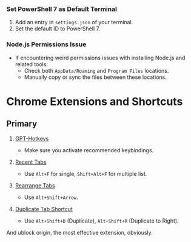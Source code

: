 ### Set PowerShell 7 as Default Terminal
1. Add an entry in `settings.json` of your terminal.
2. Set the default ID to PowerShell 7.

### Node.js Permissions Issue
- If encountering weird permissions issues with installing Node.js and related tools:
  - Check both `AppData/Roaming` and `Program Files` locations.
  - Manually copy or sync the files between these locations.

# Chrome Extensions and Shortcuts

## Primary
1. [GPT-Hotkeys](https://chromewebstore.google.com/detail/gpt-hotkeys/hmnopbffkafhmkojgmcolhlkeghmngcn?hl=en-US)  
   - Make sure you activate recommended keybindings.

2. [Recent Tabs](https://chromewebstore.google.com/detail/recent-tabs/ocllfmhjhfmogablefmibmjcodggknml)  
   - Use `Alt+F` for single, `Shift+Alt+F` for multiple list.

3. [Rearrange Tabs](https://chromewebstore.google.com/detail/rearrange-tabs/ccnnhhnmpoffieppjjkhdakcoejcpbga?hl=en-US)  
   - Use `Alt+Shift+Arrow`.

4. [Duplicate Tab Shortcut](https://chrome.google.com/webstore/detail/duplicate-tab-shortcut/bldjhijhndnjnpjafjphdndfmfnmhckb?hl=en)  
   - Use `Alt+Shift+D` (Duplicate), `Alt+Shift+R` (Duplicate to Right).

And ublock origin, the most effective extension, obviously.